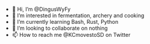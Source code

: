 - 👋 Hi, I’m @DingusWyFy
- 👀 I’m interested in fermentation, archery and cooking
- 🌱 I’m currently learning Bash, Rust, Python
- 💞️ I’m looking to collaborate on nothing
- 📫 How to reach me @KCmovestoSD on Twitter

<!---
DingusWyFy/DingusWyFy is a ✨ special ✨ repository because its `README.md` (this file) appears on your GitHub profile.
You can click the Preview link to take a look at your changes.
--->
